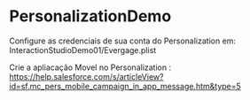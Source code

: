 # PersonalizationDemo


Configure as credenciais de sua conta do Personalization em:  InteractionStudioDemo01/Evergage.plist

Crie a apliacação Movel no Personalization : https://help.salesforce.com/s/articleView?id=sf.mc_pers_mobile_campaign_in_app_message.htm&type=5


